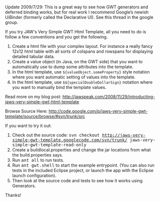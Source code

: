 Update 2009/7/29: This is a great way to see how GWT generators and deferred binding works, but for real work I recommend Google’s newish UiBinder (formerly called the Declarative UI). See this thread in the google group.



If you try JAW's Very Simple GWT Html Template, all you need to do is follow a few conventions and you get the following.

  1. Create a html file with your complex layout. For instance a really fancy 12x12 html table with all sorts of colspans and rowspans for displaying detailed tabular data.
  1. Create a value object (in Java, on the GWT side) that you want to automatically use to dump some attributes into the template.
  1. In the html template, use `${valueObject.someProperty}` style notation where you want automatic setting of values into the template.
  1. In the html template, use `$${specialDoubleDollarSign}` notation where you want to manually bind the template values.

Read more on my blog post: http://jawspeak.com/2008/11/29/introducting-jaws-very-simple-gwt-html-template

Browse Source Here: http://code.google.com/p/jaws-very-simple-gwt-template/source/browse/#svn/trunk/src

If you want to try it out:

  1. Check out the source code: <tt>svn checkout <a href='http://jaws-very-simple-gwt-template.googlecode.com/svn/trunk/'>http://jaws-very-simple-gwt-template.googlecode.com/svn/trunk/</a> jaws-very-simple-gwt-template-read-only</tt>
  1. Create a buildlocal.properties and change the jar locations from what the build.properties says.
  1. Run <tt>ant all</tt> to run tests.
  1. Run <tt>ant gwt.shell</tt> to start the example entrypoint. (You can also run tests in the included Eclipse project, or launch the app with the Eclipse launch configuration).
  1. Then look at the source code and tests to see how it works using Generators.

Thanks!


